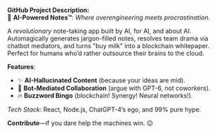**GitHub Project Description:**  
🤖 **AI-Powered Notes™**: *Where overengineering meets procrastination.*  

A *revolutionary* note-taking app built by AI, for AI, and about AI. Automagically generates jargon-filled notes, resolves team drama via chatbot mediators, and turns "buy milk" into a blockchain whitepaper. Perfect for humans who’d rather outsource their brains to the cloud.  

**Features**:  
- ✨ **AI-Hallucinated Content** (because your ideas are mid).  
- 🤝 **Bot-Mediated Collaboration** (argue with GPT-6, not coworkers).  
- 🔥 **Buzzword Bingo** (blockchain! Synergy! Neural networks!).  

*Tech Stack*: React, Node.js, ChatGPT-4’s ego, and 99% pure hype.  

**Contribute**—if you dare help the machines win. 😉

